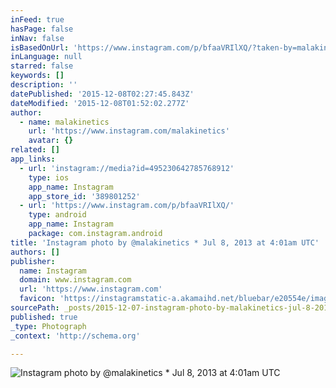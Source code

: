 ```yaml
---
inFeed: true
hasPage: false
inNav: false
isBasedOnUrl: 'https://www.instagram.com/p/bfaaVRIlXQ/?taken-by=malakinetics'
inLanguage: null
starred: false
keywords: []
description: ''
datePublished: '2015-12-08T02:27:45.843Z'
dateModified: '2015-12-08T01:52:02.277Z'
author:
  - name: malakinetics
    url: 'https://www.instagram.com/malakinetics'
    avatar: {}
related: []
app_links:
  - url: 'instagram://media?id=495230642785768912'
    type: ios
    app_name: Instagram
    app_store_id: '389801252'
  - url: 'https://www.instagram.com/p/bfaaVRIlXQ/'
    type: android
    app_name: Instagram
    package: com.instagram.android
title: 'Instagram photo by @malakinetics * Jul 8, 2013 at 4:01am UTC'
authors: []
publisher:
  name: Instagram
  domain: www.instagram.com
  url: 'https://www.instagram.com'
  favicon: 'https://instagramstatic-a.akamaihd.net/bluebar/e20554e/images/ico/favicon.ico'
sourcePath: _posts/2015-12-07-instagram-photo-by-malakinetics-jul-8-2013-at-401am-utc.md
published: true
_type: Photograph
_context: 'http://schema.org'

---
```

![Instagram photo by @malakinetics * Jul 8, 2013 at 4:01am UTC](https://s3-us-west-2.amazonaws.com/the-grid-img/p/4e3a1ecfef3d714c57becab17a3ec8b254ec7d60.jpg)